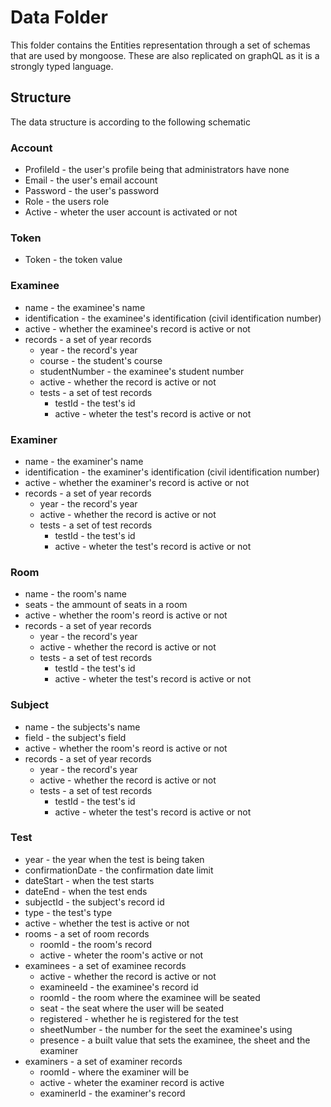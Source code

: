 # Data Folder
This folder contains the Entities representation through a set of schemas that are used by mongoose.
These are also replicated on graphQL as it is a strongly typed language.

## Structure
The data structure is according to the following schematic

### Account
* ProfileId - the user's profile being that administrators have none
* Email - the user's email account
* Password - the user's password
* Role - the users role
* Active - wheter the user account is activated or not
### Token
* Token - the token value
### Examinee
* name - the examinee's name
* identification - the examinee's identification (civil identification number)
* active - whether the examinee's record is active or not
* records - a set of year records
  * year - the record's year
  * course - the student's course
  * studentNumber - the examinee's student number
  * active - whether the record is active or not
  * tests - a set of test records
    * testId - the test's id
    * active - wheter the test's record is active or not
### Examiner
* name - the examiner's name
* identification - the examiner's identification (civil identification number)
* active - whether the examiner's record is active or not
* records - a set of year records
  * year - the record's year
  * active - whether the record is active or not
  * tests - a set of test records
    * testId - the test's id
    * active - wheter the test's record is active or not
### Room
* name - the room's name
* seats - the ammount of seats in a room
* active - whether the room's reord is active or not
* records - a set of year records
  * year - the record's year
  * active - whether the record is active or not
  * tests - a set of test records
    * testId - the test's id
    * active - wheter the test's record is active or not
### Subject
* name - the subjects's name
* field - the subject's field
* active - whether the room's reord is active or not
* records - a set of year records
  * year - the record's year
  * active - whether the record is active or not
  * tests - a set of test records
    * testId - the test's id
    * active - wheter the test's record is active or not
### Test
* year - the year when the test is being taken
* confirmationDate - the confirmation date limit
* dateStart - when the test starts
* dateEnd - when the test ends
* subjectId - the subject's record id
* type - the test's type
* active - whether the test is active or not
* rooms - a set of room records
  * roomId - the room's record
  * active - wheter the room's active or not
* examinees - a set of examinee records
  * active - whether the record is active or not
  * examineeId - the examinee's record id
  * roomId - the room where the examinee will be seated
  * seat - the seat where the user will be seated
  * registered - whether he is registered for the test
  * sheetNumber - the number for the seet the examinee's using
  * presence - a built value that sets the examinee, the sheet and the examiner
* examiners - a set of examiner records
  * roomId - where the examiner will be
  * active - wheter the examiner record is active
  * examinerId - the examiner's record
